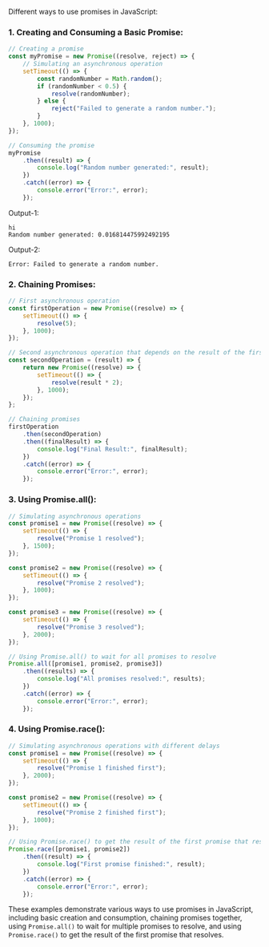 Different ways to use promises in JavaScript:

### 1. Creating and Consuming a Basic Promise:

```javascript
// Creating a promise
const myPromise = new Promise((resolve, reject) => {
    // Simulating an asynchronous operation
    setTimeout(() => {
        const randomNumber = Math.random();
        if (randomNumber < 0.5) {
            resolve(randomNumber);
        } else {
            reject("Failed to generate a random number.");
        }
    }, 1000);
});

// Consuming the promise
myPromise
    .then((result) => {
        console.log("Random number generated:", result);
    })
    .catch((error) => {
        console.error("Error:", error);
    });
```

Output-1:

```
hi
Random number generated: 0.016814475992492195
```

Output-2:

```
Error: Failed to generate a random number.
```
### 2. Chaining Promises:

```javascript
// First asynchronous operation
const firstOperation = new Promise((resolve) => {
    setTimeout(() => {
        resolve(5);
    }, 1000);
});

// Second asynchronous operation that depends on the result of the first one
const secondOperation = (result) => {
    return new Promise((resolve) => {
        setTimeout(() => {
            resolve(result * 2);
        }, 1000);
    });
};

// Chaining promises
firstOperation
    .then(secondOperation)
    .then((finalResult) => {
        console.log("Final Result:", finalResult);
    })
    .catch((error) => {
        console.error("Error:", error);
    });
```

### 3. Using Promise.all():

```javascript
// Simulating asynchronous operations
const promise1 = new Promise((resolve) => {
    setTimeout(() => {
        resolve("Promise 1 resolved");
    }, 1500);
});

const promise2 = new Promise((resolve) => {
    setTimeout(() => {
        resolve("Promise 2 resolved");
    }, 1000);
});

const promise3 = new Promise((resolve) => {
    setTimeout(() => {
        resolve("Promise 3 resolved");
    }, 2000);
});

// Using Promise.all() to wait for all promises to resolve
Promise.all([promise1, promise2, promise3])
    .then((results) => {
        console.log("All promises resolved:", results);
    })
    .catch((error) => {
        console.error("Error:", error);
    });
```

### 4. Using Promise.race():

```javascript
// Simulating asynchronous operations with different delays
const promise1 = new Promise((resolve) => {
    setTimeout(() => {
        resolve("Promise 1 finished first");
    }, 2000);
});

const promise2 = new Promise((resolve) => {
    setTimeout(() => {
        resolve("Promise 2 finished first");
    }, 1000);
});

// Using Promise.race() to get the result of the first promise that resolves
Promise.race([promise1, promise2])
    .then((result) => {
        console.log("First promise finished:", result);
    })
    .catch((error) => {
        console.error("Error:", error);
    });
```

These examples demonstrate various ways to use promises in JavaScript, including basic creation and consumption, chaining promises together, using `Promise.all()` to wait for multiple promises to resolve, and using `Promise.race()` to get the result of the first promise that resolves.